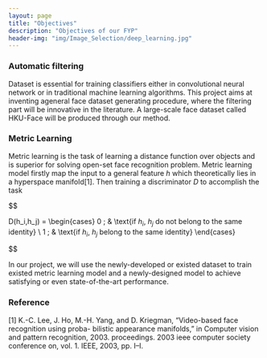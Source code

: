 ```yaml
---
layout: page
title: "Objectives"
description: "Objectives of our FYP"
header-img: "img/Image_Selection/deep_learning.jpg"
---
```



### Automatic filtering


Dataset is essential for training classifiers either in convolutional neural network or in traditional machine learning algorithms. This project aims at inventing ageneral face dataset generating procedure, where the filtering part will be innovative in the literature. A large-scale face dataset called HKU-Face will be produced through our method. 



### Metric Learning


Metric learning is the task of learning a distance function over objects and is superior for solving open-set face recognition problem. Metric learning model firstly map the input to a general feature $h$ which theoretically lies in a hyperspace manifold[1]. Then training a discriminator $D$ to accomplish the task 

$$

D(h_i,h_j) =
\begin{cases}
0 \; & \text{if $h_i$, $h_j$ do not belong to the same identity} \\
1 \; & \text{if $h_i$, $h_j$ belong to the same identity}
\end{cases}

$$

In our project, we will use the newly-developed or existed dataset to train existed metric learning model and a newly-designed model to achieve satisfying or even state-of-the-art performance.


### Reference

[1] K.-C. Lee, J. Ho, M.-H. Yang, and D. Kriegman, “Video-based face recognition using proba- bilistic appearance manifolds,” in Computer vision and pattern recognition, 2003. proceedings. 2003 ieee computer society conference on, vol. 1. IEEE, 2003, pp. I–I.


